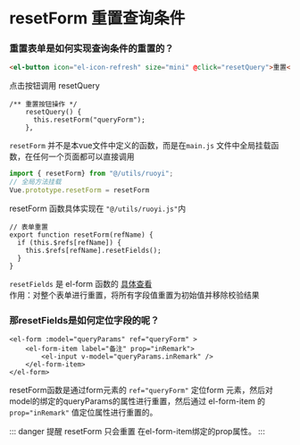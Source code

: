 # resetForm 重置查询条件


### 重置表单是如何实现查询条件的重置的？

```html
<el-button icon="el-icon-refresh" size="mini" @click="resetQuery">重置</el-button>
```
点击按钮调用 resetQuery

```javascript{3}
/** 重置按钮操作 */
    resetQuery() {
      this.resetForm("queryForm");
    },
```
`resetForm` 并不是本vue文件中定义的函数，而是在`main.js` 文件中全局挂载函数，在任何一个页面都可以直接调用
```javascript
import { resetForm} from "@/utils/ruoyi";
// 全局方法挂载
Vue.prototype.resetForm = resetForm
```
resetForm 函数具体实现在 `"@/utils/ruoyi.js"`内

```javascript{4}
// 表单重置
export function resetForm(refName) {
  if (this.$refs[refName]) {
    this.$refs[refName].resetFields();
  }
}
```
`resetFields` 是 el-form 函数的
[具体查看](https://element.eleme.cn/#/zh-CN/component/form)  
作用：对整个表单进行重置，将所有字段值重置为初始值并移除校验结果

### 那resetFields是如何定位字段的呢？

```html{2,3}
<el-form :model="queryParams" ref="queryForm" >
    <el-form-item label="备注" prop="inRemark">
        <el-input v-model="queryParams.inRemark" />
    </el-form-item>
</el-form>
```

resetForm函数是通过form元素的  `ref="queryForm"` 定位form 元素，然后对model的绑定的queryParams的属性进行重置，然后通过 el-form-item 的`prop="inRemark"` 值定位属性进行重置的。


::: danger 提醒
resetForm 只会重置 在el-form-item绑定的prop属性。
:::



